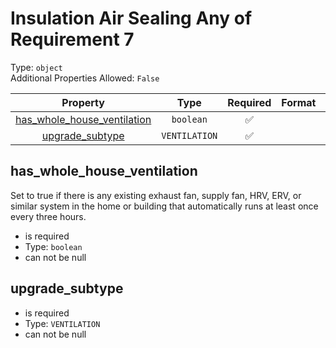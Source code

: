 
Insulation Air Sealing Any of Requirement 7
===========================================
  
Type: `object`  
Additional Properties Allowed: `False`  
  

|Property|Type|Required|Format|Title|
| :---: | :---: | :---: | :---: | :---: |
|[has_whole_house_ventilation](#has_whole_house_ventilation)|`boolean`|:white_check_mark:|||
|[upgrade_subtype](#upgrade_subtype)|`VENTILATION`|:white_check_mark:|||

## has_whole_house_ventilation
  
Set to true if there is any existing exhaust fan, supply fan, HRV, ERV, or similar system in the home or building that automatically runs at least once every three hours.  
  

- is required
- Type: `boolean`
- can not be null

## upgrade_subtype
  
  
  

- is required
- Type: `VENTILATION`
- can not be null
